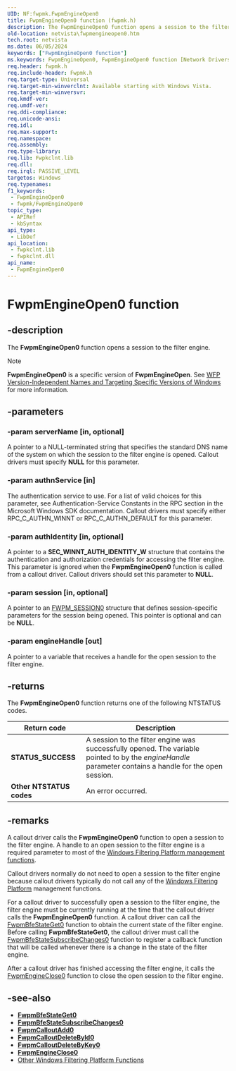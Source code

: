 ```yaml
---
UID: NF:fwpmk.FwpmEngineOpen0
title: FwpmEngineOpen0 function (fwpmk.h)
description: The FwpmEngineOpen0 function opens a session to the filter engine. FwpmEngineOpen0 is a specific version of FwpmEngineOpen.
old-location: netvista\fwpmengineopen0.htm
tech.root: netvista
ms.date: 06/05/2024
keywords: ["FwpmEngineOpen0 function"]
ms.keywords: FwpmEngineOpen0, FwpmEngineOpen0 function [Network Drivers Starting with Windows Vista], fwpmk/FwpmEngineOpen0, netvista.fwpmengineopen0, wfp_ref_2_funct_2_fwpm_29969a12-e73c-4b61-b940-e0da4b0be737.xml
req.header: fwpmk.h
req.include-header: Fwpmk.h
req.target-type: Universal
req.target-min-winverclnt: Available starting with Windows Vista.
req.target-min-winversvr: 
req.kmdf-ver: 
req.umdf-ver: 
req.ddi-compliance: 
req.unicode-ansi: 
req.idl: 
req.max-support: 
req.namespace: 
req.assembly: 
req.type-library: 
req.lib: Fwpkclnt.lib
req.dll: 
req.irql: PASSIVE_LEVEL
targetos: Windows
req.typenames: 
f1_keywords:
 - FwpmEngineOpen0
 - fwpmk/FwpmEngineOpen0
topic_type:
 - APIRef
 - kbSyntax
api_type:
 - LibDef
api_location:
 - fwpkclnt.lib
 - fwpkclnt.dll
api_name:
 - FwpmEngineOpen0
---
```


# FwpmEngineOpen0 function

## -description

The **FwpmEngineOpen0** function opens a session to the filter engine.

> [!NOTE]
> **FwpmEngineOpen0** is a specific version of **FwpmEngineOpen**. See [WFP Version-Independent Names and Targeting Specific Versions of Windows](/windows/desktop/FWP/wfp-version-independent-names-and-targeting-specific-versions-of-windows) for more information.

## -parameters

### -param serverName [in, optional]

A pointer to a NULL-terminated string that specifies the standard DNS name of the system on which the session to the filter engine is opened. Callout drivers must specify **NULL** for this parameter.

### -param authnService [in]

The authentication service to use. For a list of valid choices for this parameter, see Authentication-Service Constants in the RPC section in the Microsoft Windows SDK documentation. Callout drivers must specify either RPC_C_AUTHN_WINNT or RPC_C_AUTHN_DEFAULT for this parameter.

### -param authIdentity [in, optional]

A pointer to a **SEC_WINNT_AUTH_IDENTITY_W** structure that contains the authentication and authorization credentials for accessing the filter engine. This parameter is ignored when the **FwpmEngineOpen0** function is called from a callout driver. Callout drivers should set this parameter to **NULL**.

### -param session [in, optional]

A pointer to an [FWPM_SESSION0](/previous-versions/windows/hardware/drivers/ff550083(v=vs.85)) structure that defines session-specific parameters for the session being opened. This pointer is optional and can be **NULL**.

### -param engineHandle [out]

A pointer to a variable that receives a handle for the open session to the filter engine.

## -returns

The **FwpmEngineOpen0** function returns one of the following NTSTATUS codes.

| Return code | Description |
|--|--|
| **STATUS_SUCCESS** | A session to the filter engine was successfully opened. The variable pointed to by the _engineHandle_ parameter contains a handle for the open session. |
| **Other NTSTATUS codes** | An error occurred. |

## -remarks

A callout driver calls the **FwpmEngineOpen0** function to open a session to the filter engine. A handle to an open session to the
filter engine is a required parameter to most of the [Windows Filtering Platform management functions](/windows/win32/fwp/fwp-mgmt-functions).

Callout drivers normally do not need to open a session to the filter engine because callout drivers typically do not call any of the [Windows Filtering Platform](/windows/desktop/FWP/windows-filtering-platform-start-page) management functions.

For a callout driver to successfully open a session to the filter engine, the filter engine must be currently running at the time that the callout driver calls the **FwpmEngineOpen0** function. A callout driver can call the [FwpmBfeStateGet0](./nf-fwpmk-fwpmbfestateget0.md) function to obtain the current state of the filter engine. Before calling **FwpmBfeStateGet0**, the callout driver must call the [FwpmBfeStateSubscribeChanges0](./nf-fwpmk-fwpmbfestatesubscribechanges0.md) function to register a callback function that will be called whenever there is a change in the state of the filter engine.

After a callout driver has finished accessing the filter engine, it calls the [FwpmEngineClose0](./nf-fwpmk-fwpmengineclose0.md) function to close the open session to the filter engine.

## -see-also

- **[FwpmBfeStateGet0](./nf-fwpmk-fwpmbfestateget0.md)**
- **[FwpmBfeStateSubscribeChanges0](./nf-fwpmk-fwpmbfestatesubscribechanges0.md)**
- **[FwpmCalloutAdd0](./nf-fwpmk-fwpmcalloutadd0.md)**
- **[FwpmCalloutDeleteById0](./nf-fwpmk-fwpmcalloutdeletebyid0.md)**
- **[FwpmCalloutDeleteByKey0](./nf-fwpmk-fwpmcalloutdeletebykey0.md)**
- **[FwpmEngineClose0](./nf-fwpmk-fwpmengineclose0.md)**
- [Other Windows Filtering Platform Functions](/windows-hardware/drivers/network/calling-other-windows-filtering-platform-functions)
